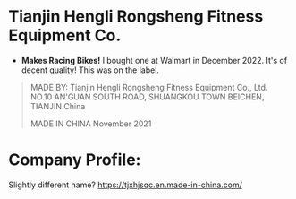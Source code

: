 # Tianjin Hengli Rongsheng Fitness Equipment Co.
- **Makes Racing Bikes!**
I bought one at Walmart in December 2022. It's of decent quality! This was on the label.

>MADE BY:
>Tianjin Hengli Rongsheng Fitness Equipment Co., Ltd.
>NO.10 AN'GUAN SOUTH ROAD, SHUANGKOU TOWN
>BEICHEN, TIANJIN
>China
>
>MADE IN CHINA
>November 2021

# Company Profile:
Slightly different name? https://tjxhjsqc.en.made-in-china.com/
